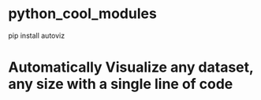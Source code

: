 # python_cool_modules

pip install autoviz 
# Automatically Visualize any dataset, any size with a single line of code
